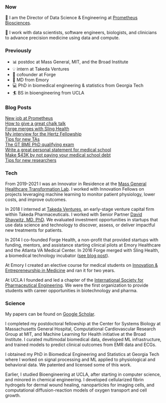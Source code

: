 ### Now

🧬 I am the Director of Data Science & Engineering at [Prometheus Biosciences](https://www.prometheusbiosciences.com).

🚀 I work with data scientists, software engineers, biologists, and clinicians to advance precision medicine using data and compute.

### Previously
- 📊 postdoc at Mass General, MIT, and the Broad Institute
- 💡 intern at Takeda Ventures
- 🤝 cofounder at Forge
- 🏥 MD from Emory
- 💻 PhD in biomedical engineering & statistics from Georgia Tech
- 🏄 BS in bioengineering from UCLA

### Blog Posts
[New job at Prometheus](/posts/prometheus.md)  
[How to give a great chalk talk](/posts/chalk-talk.md)  
[Forge merges with Sling Health](/posts/forge.md)  
[My interview for the Hertz Fellowship](/posts/hertz-interview.md)  
[Tips for new TAs](/posts/tips-for-taing.md)  
[The GT BME PhD qualifying exam](/posts/gtbme-quals.md)  
[Write a great personal statement for medical school](/posts/ps.md)  
[Make $43K by not paying your medical school debt](/posts/roth.md)  
[Tips for new researchers](/posts/tips-for-researchers.md)  

### Tech
From 2019-2021 I was an Innovator in Residence at the [Mass General Healthcare Transformation Lab](http://healthcaretransformation.org). I worked with Innovation Fellows on projects leveraging machine learning to monitor patient physiology, lower costs, and improve outcomes.  

In 2018 I interned at [Takeda Ventures](http://takedaventures.com), an early-stage venture capital firm within Takeda Pharmaceuticals. I worked with Senior Partner [David Shaywitz, MD, PhD](https://www.linkedin.com/in/david-shaywitz-md-phd-232a237/). We evaluated investment opportunities in startups that use data science and technology to discover, assess, or deliver impactful new treatments for patients. 

In 2014 I co-founded Forge Health, a non-profit that provided startups with funding, mentors, and assistance starting clinical pilots at Emory Healthcare and the Atlanta VA Medical Center. In 2016 Forge merged with Sling Health, a biomedical technology incubator ([see blog post](http://erikreinertsen.com/forge-merger-sling-health/)).

At Emory I created an elective course for medical students on [Innovation & Entrepreneurship in Medicine](https://www.biorxiv.org/content/10.1101/148569v1.full.pdf) and ran it for two years.

At UCLA I founded and led a chapter of the [International Society for Pharmaceutical
Engineering](http://www.ispeucla.com/). We were the first organization to provide students with career opportunities in biotechnology and pharma.

### Science
My papers can be found on [Google Scholar](https://scholar.google.com/citations?hl=en&user=APy8nq4AAAAJ&view_op=list_works&sortby=pubdate).

I completed my postdoctoral fellowship at the Center for Systems Biology at Massachusetts General Hospital, Computational Cardiovascular Research Group at MIT, and Machine Learning for Health initiative at the Broad Institute. I curated multimodal biomedical data, developed ML infrastructure, and trained models to predict clinical outcomes from EMR data and ECGs.

I obtained my PhD in Biomedical Engineering and Statistics at Georgia Tech where I worked on signal processing and ML applied to physiological and behavioral data. We patented and licensed some of this work.

Earlier, I studied Bioengineering at UCLA, after starting in computer science, and minored in chemical engineering. I developed cellularized fibrin hydrogels for dermal wound healing, nanoparticles for imaging cells, and computational diffusion-reaction models of oxygen transport and cell growth.
